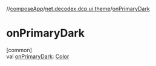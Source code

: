 //[composeApp](../../index.md)/[net.decodex.dcp.ui.theme](index.md)/[onPrimaryDark](on-primary-dark.md)

# onPrimaryDark

[common]\
val [onPrimaryDark](on-primary-dark.md): [Color](https://developer.android.com/reference/kotlin/androidx/compose/ui/graphics/Color.html)
